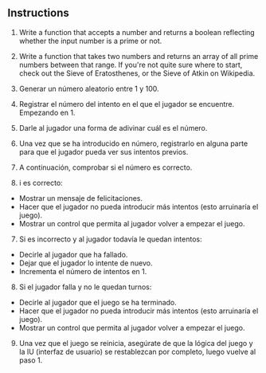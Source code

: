 ## Instructions

1. Write a function that accepts a number and returns a boolean reflecting whether the input number is a prime or not.

2. Write a function that takes two numbers and returns an array of all prime numbers between that range. If you're not quite sure where to start, check out the Sieve of Eratosthenes, or the Sieve of Atkin on Wikipedia.

1. Generar un número aleatorio entre 1 y 100.
2. Registrar el número del intento en el que el jugador se encuentre. Empezando en 1.
3. Darle al jugador una forma de adivinar cuál es el número.
4. Una vez que se ha introducido en número, registrarlo en alguna parte para que el jugador pueda ver sus intentos previos.
5. A continuación, comprobar si el número es correcto.
6. i es correcto:
  - Mostrar un mensaje de felicitaciones.
  - Hacer que el jugador no pueda introducir más intentos (esto arruinaría el juego).
  - Mostrar un control que permita al jugador volver a empezar el juego.
7. Si es incorrecto y al jugador todavía le quedan intentos:
  - Decirle al jugador que ha fallado.
  - Dejar que el jugador lo intente de nuevo.
  - Incrementa el número de intentos en 1.
8. Si el jugador falla y no le quedan turnos:
  - Decirle al jugador que el juego se ha terminado.
  - Hacer que el jugador no pueda introducir más intentos (esto arruinaría el juego).
  - Mostrar un control que permita al jugador volver a empezar el juego.
9. Una vez que el juego se reinicia, asegúrate de que la lógica del juego y la IU (interfaz de usuario) se restablezcan por completo, luego vuelve al paso 1.
